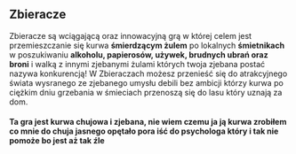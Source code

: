 ## Zbieracze 

Zbieracze są wciągającą oraz innowacyjną grą w której celem jest przemieszczanie się kurwa **śmierdzącym żulem** po lokalnych **śmietnikach** w poszukiwaniu __alkoholu, papierosów, używek, brudnych ubrań oraz broni__ i walką z innymi zjebanymi żulami których twoja zjebana postać nazywa konkurencją! W Zbieraczach możesz przenieść się do atrakcyjnego świata wysranego ze zjebanego umysłu debili bez ambicji którzy kurwa po ciężkim dniu grzebania w śmieciach przenoszą się do lasu który uznają za dom.

#### Ta gra jest kurwa chujowa i zjebana, nie wiem czemu ja ją kurwa zrobiłem co mnie do chuja jasnego opętało pora iść do psychologa który i tak nie pomoże bo jest aż tak źle
